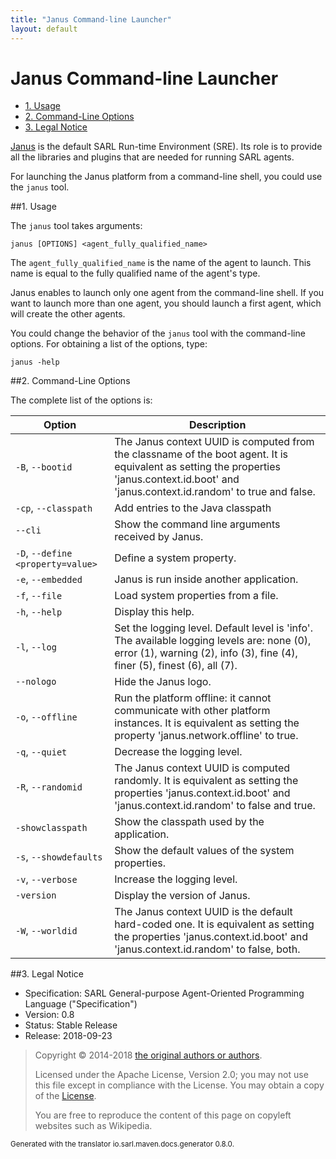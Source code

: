 ```yaml
---
title: "Janus Command-line Launcher"
layout: default
---
```


# Janus Command-line Launcher


<ul class="page_outline" id="page_outline">

<li><a href="#1-usage">1. Usage</a></li>
<li><a href="#2-command-line-options">2. Command-Line Options</a></li>
<li><a href="#3-legal-notice">3. Legal Notice</a></li>

</ul>




[Janus](http://www.janusproject.io) is the default SARL Run-time Environment (SRE).
Its role is to provide all the libraries and plugins that are needed for running SARL agents.

For launching the Janus platform from a command-line shell, you could use the `janus` tool.

##1. Usage

The `janus` tool takes arguments:


	janus [OPTIONS] <agent_fully_qualified_name>


The `agent_fully_qualified_name` is the name of the agent to launch. This name is equal to the
fully qualified name of the agent's type.

<note>Janus enables to launch only one agent from the command-line shell. If you want to launch
more than one agent, you should launch a first agent, which will create the other agents.</note>

You could change the behavior of the `janus` tool with the command-line options.
For obtaining a list of the options, type:

	janus -help


##2. Command-Line Options

The complete list of the options is:



| Option | Description |
| ------ | ----------- |
| `-B`, `--bootid` | The Janus context UUID is computed from the classname of the boot agent. It is equivalent as setting the properties 'janus.context.id.boot' and 'janus.context.id.random' to true and false. |
| `-cp`, `--classpath` | Add entries to the Java classpath |
| `--cli` | Show the command line arguments received by Janus. |
| `-D`, `--define <property=value>` | Define a system property. |
| `-e`, `--embedded` | Janus is run inside another application. |
| `-f`, `--file` | Load system properties from a file. |
| `-h`, `--help` | Display this help. |
| `-l`, `--log` | Set the logging level. Default level is 'info'. The available logging levels are: none (0), error (1), warning (2), info (3), fine (4), finer (5), finest (6), all (7). |
| `--nologo` | Hide the Janus logo. |
| `-o`, `--offline` | Run the platform offline: it cannot communicate with other platform instances. It is equivalent as setting the property 'janus.network.offline' to true. |
| `-q`, `--quiet` | Decrease the logging level. |
| `-R`, `--randomid` | The Janus context UUID is computed randomly. It is equivalent as setting the properties 'janus.context.id.boot' and 'janus.context.id.random' to false and true. |
| `-showclasspath` | Show the classpath used by the application. |
| `-s`, `--showdefaults` | Show the default values of the system properties. |
| `-v`, `--verbose` | Increase the logging level. |
| `-version` | Display the version of Janus. |
| `-W`, `--worldid` | The Janus context UUID is the default hard-coded one. It is equivalent as setting the properties 'janus.context.id.boot' and 'janus.context.id.random' to false, both. |





##3. Legal Notice

* Specification: SARL General-purpose Agent-Oriented Programming Language ("Specification")
* Version: 0.8
* Status: Stable Release
* Release: 2018-09-23

> Copyright &copy; 2014-2018 [the original authors or authors](http://www.sarl.io/about/index.html).
>
> Licensed under the Apache License, Version 2.0;
> you may not use this file except in compliance with the License.
> You may obtain a copy of the [License](http://www.apache.org/licenses/LICENSE-2.0).
>
> You are free to reproduce the content of this page on copyleft websites such as Wikipedia.

<small>Generated with the translator io.sarl.maven.docs.generator 0.8.0.</small>